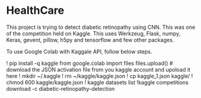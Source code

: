 # HealthCare

This project is trying to detect diabetic retinopathy using CNN. This was one of the competition held on Kaggle. This uses Werkzeug, Flask, numpy, Keras, gevent, pillow, h5py and tensorflow and few other packages. 

To use Google Colab with Kaggale API, follow below steps. 

! pip install -q kaggle
from google.colab import files
files.upload() # download the JSON activation file from you kaggle account and upoload it here 
! mkdir ~/.kaggle
! rm ~/kaggle/kaggle.json
! cp kaggle_1.json kaggle/
! chmod 600 kaggle/kaggle.json
! kaggle datasets list
!kaggle competitions download -c diabetic-retinopathy-detection
 
